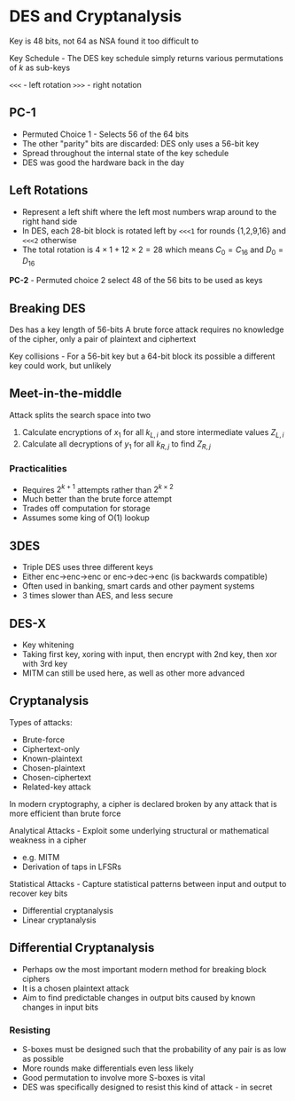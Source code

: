 # DES and Cryptanalysis

Key is 48 bits, not 64 as NSA found it too difficult to

Key Schedule - The DES key schedule simply returns various permutations of $k$ as sub-keys

`<<<` - left rotation
`>>>` - right notation

## PC-1
- Permuted Choice 1 - Selects 56 of the 64 bits
- The other "parity" bits are discarded: DES only uses a 56-bit key
- Spread throughout the internal state of the key schedule
- DES was good the hardware back in the day

## Left Rotations
- Represent a left shift where the left most numbers wrap around to the right hand side
- In DES, each 28-bit block is rotated left by `<<<1` for rounds {1,2,9,16} and `<<<2` otherwise
- The total rotation is $4\times 1+ 12\times 2 = 28$ which means $C_0=C_{16}$ and $D_0=D_{16}$

**PC-2** - Permuted choice 2 select 48 of the 56 bits to be used as keys
## Breaking DES
Des has a key length of 56-bits
A brute force attack requires no knowledge of the cipher, only a pair of plaintext and ciphertext

Key collisions - For a 56-bit key but a 64-bit block its possible a different key could work, but unlikely

## Meet-in-the-middle
Attack splits the search space into two
1. Calculate encryptions of $x_1$ for all $k_{L,i}$ and store intermediate values $Z_{L,i}$
2. Calculate all decryptions of $y_1$ for all $k_{R,j}$ to find $Z_{R,j}$

### Practicalities
- Requires $2^{k+1}$ attempts rather than $2^{k\times2}$
- Much better than the brute force attempt
- Trades off computation for storage
- Assumes some king of O(1) lookup

## 3DES
- Triple DES uses three different keys
- Either enc->enc->enc or enc->dec->enc (is backwards compatible)
- Often used in banking, smart cards and other payment systems
- 3 times slower than AES, and less secure
## DES-X
- Key whitening
- Taking first key, xoring with input, then encrypt with 2nd key, then xor with 3rd key 
- MITM can still be used here, as well as other more advanced 

## Cryptanalysis
Types of attacks:
- Brute-force
- Ciphertext-only
- Known-plaintext
- Chosen-plaintext
- Chosen-ciphertext
- Related-key attack

In modern cryptography, a cipher is declared broken by any attack that is more efficient than brute force

Analytical Attacks - Exploit some underlying structural or mathematical weakness in a cipher
- e.g. MITM
- Derivation of taps in LFSRs

Statistical Attacks - Capture statistical patterns between input and output to recover key bits
- Differential cryptanalysis
- Linear cryptanalysis

## Differential Cryptanalysis
- Perhaps ow the most important modern method for breaking block ciphers
- It is a chosen plaintext attack
- Aim to find predictable changes in output bits caused by known changes in input bits

### Resisting 
- S-boxes must be designed such that the probability of any pair is as low as possible
- More rounds make differentials even less likely
- Good permutation to involve more S-boxes is vital
- DES was specifically designed to resist this kind of attack - in secret